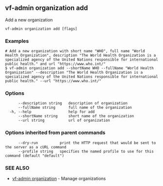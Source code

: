 ## vf-admin organization add

Add a new organization

```
vf-admin organization add [flags]
```

### Examples

```
# Add a new organization with short name "WHO", full name "World Health Organization", description "The World Health Organization is a specialized agency of the United Nations responsible for international public health." and url "https://www.who.int/"
$ vf-admin organization add --shortName WHO --fullName "World Health Organization" --description "The World Health Organization is a specialized agency of the United Nations responsible for international public health." --url "https://www.who.int/"

```

### Options

```
      --description string   description of organization
      --fullName string      full name of the organization
  -h, --help                 help for add
      --shortName string     short name of the organization
      --url string           url of organization
```

### Options inherited from parent commands

```
      --dry-run          print the HTTP request that would be sent to the server as a cURL command
      --profile string   specifies the named profile to use for this command (default "default")
```

### SEE ALSO

* [vf-admin organization](vf-admin_organization.md)	 - Manage organizations

